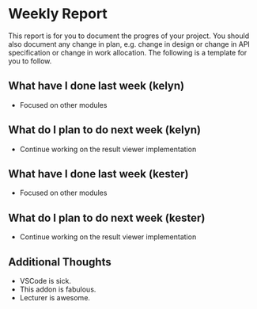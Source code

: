 # Weekly Report

This report is for you to document the progres of your project. You should also document any change in plan, e.g. change in design or change in API specification or change in work allocation. The following is a template for you to follow.

## What have I done last week (kelyn)

-   Focused on other modules 

## What do I plan to do next week (kelyn)

-   Continue working on the result viewer implementation

## What have I done last week (kester)

-   Focused on other modules 

## What do I plan to do next week (kester)

-   Continue working on the result viewer implementation

## Additional Thoughts

-   VSCode is sick.
-   This addon is fabulous.
-   Lecturer is awesome.
